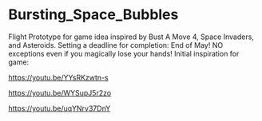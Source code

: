 # Bursting_Space_Bubbles
Flight Prototype for game idea inspired by Bust A Move 4, Space Invaders, and Asteroids. Setting a deadline for completion: End of May! NO exceptions even if you magically lose your hands!
Initial inspiration for game: 

https://youtu.be/YYsRKzwtn-s

https://youtu.be/WYSupJ5r2zo

https://youtu.be/uqYNrv37DnY
